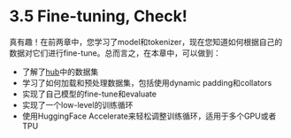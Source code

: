 # 3.5 Fine-tuning, Check!

真有趣！在前两章中，您学习了model和tokenizer，现在您知道如何根据自己的数据对它们进行fine-tune。总而言之，在本章中，可以做到：

* 了解了[hub](https://huggingface.co/datasets)中的数据集
* 学习了如何加载和预处理数据集，包括使用dynamic padding和collators
* 实现了自己模型的fine-tune和evaluate
* 实现了一个low-level的训练循环
* 使用HuggingFace Accelerate来轻松调整训练循环，适用于多个GPU或者TPU